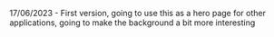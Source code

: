 17/06/2023 - First version, going to use this as a hero page for other applications, going to make the background a bit more interesting